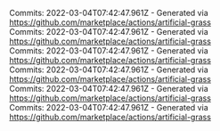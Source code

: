 Commits: 2022-03-04T07:42:47.961Z - Generated via https://github.com/marketplace/actions/artificial-grass
<br>
Commits: 2022-03-04T07:42:47.961Z - Generated via https://github.com/marketplace/actions/artificial-grass
<br>
Commits: 2022-03-04T07:42:47.961Z - Generated via https://github.com/marketplace/actions/artificial-grass
<br>
Commits: 2022-03-04T07:42:47.961Z - Generated via https://github.com/marketplace/actions/artificial-grass
<br>
Commits: 2022-03-04T07:42:47.961Z - Generated via https://github.com/marketplace/actions/artificial-grass
<br>
Commits: 2022-03-04T07:42:47.961Z - Generated via https://github.com/marketplace/actions/artificial-grass
<br>
